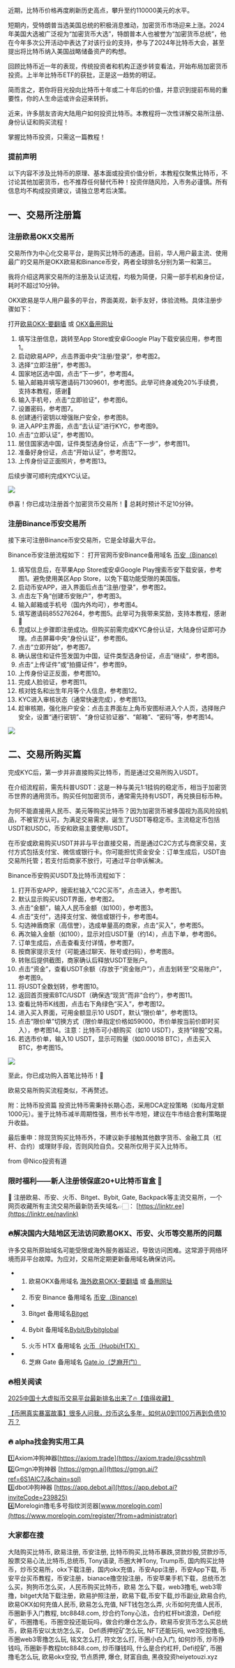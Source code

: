 近期，比特币价格再度刷新历史高点，攀升至约110000美元的水平。

短期内，受特朗普当选美国总统的积极消息推动，加密货币市场迎来上涨。2024年美国大选被广泛视为“加密货币大选”，特朗普本人也被誉为“加密货币总统”，他在今年多次公开活动中表达了对该行业的支持，参与了2024年比特币大会，甚至提出将比特币纳入美国战略储备资产的构想。

回顾比特币近一年的表现，传统投资者和机构正逐步转变看法，开始布局加密货币投资。上半年比特币ETF的获批，正是这一趋势的明证。

简而言之，若你将目光投向比特币十年或二十年后的价值，并意识到提前布局的重要性，你的人生命运或许会迎来转折。

近来，许多朋友咨询大陆用户如何投资比特币。本教程将一次性详解交易所注册、身份认证和购买流程！

掌握比特币投资，只需这一篇教程！

### 提前声明
以下内容不涉及比特币的原理、基本面或投资价值分析，本教程仅聚焦比特币，不讨论其他加密货币，也不推荐任何替代币种！投资伴随风险，入市务必谨慎。所有信息均不构成投资建议，请独立思考后决策。

## 一、交易所注册篇
### 注册欧易OKX交易所
交易所作为中心化交易平台，是购买比特币的通道。目前，华人用户最主流、使用最广的交易所是OKX欧易和Binance币安，两者全球排名分别为第一和第三。

我将介绍这两家交易所的注册及认证流程，均极为简便，只需一部手机和身份证，耗时不超过10分钟。

OKX欧易是华人用户最多的平台，界面美观，新手友好，体验流畅。具体注册步骤如下：

打开[欧易OKX-要翻墙](https://www.okx.com/join/74873351) 或 [OKX备用网址](https://www.chouyi.kim/zh-hans/join/74873351) 

1. 填写注册信息，跳转至App Store或安卓Google Play下载安装应用，参考图1。
2. 启动欧易APP，点击界面中央“注册/登录”，参考图2。
3. 选择“立即注册”，参考图3。
4. 国家地区选中国，点击“下一步”，参考图4。
5. 输入邮箱并填写邀请码71309601，参考图5。此举可终身减免20%手续费，支持本教程，感谢🙏
6. 输入手机号，点击“立即验证”，参考图6。
7. 设置密码，参考图7。
8. 创建通行密钥以增强账户安全，参考图8。
9. 进入APP主界面，点击“去认证”进行KYC，参考图9。
10. 点击“立即认证”，参考图10。
11. 居住国家选中国，证件类型选身份证，点击“下一步”，参考图11。
12. 准备好身份证，点击“开始认证”，参考图12。
13. 上传身份证正面照片，参考图13。

后续步骤可顺利完成KYC认证。

[![](https://307e939.webp.li/20250707183502032.png)](https://btc8848.com/top-10-exchanges)

恭喜！你已成功注册首个加密货币交易所！🎉 总耗时预计不足10分钟。

### 注册Binance币安交易所
接下来可注册Binance币安交易所，它是全球最大平台。

Binance币安注册流程如下：
打开官网币安Binance备用域名 [币安（Binance)](https://accounts.binance.com/zh-CN/register?ref=36457687)
1. 填写信息后，在苹果App Store或安卓Google Play搜索币安下载安装，参考图1。避免使用美区App Store，以免下载功能受限的美国版。
2. 启动币安APP，进入界面后点击“注册/登录”，参考图2。
3. 点击左下角“创建币安账户”，参考图3。
4. 输入邮箱或手机号（国内外均可），参考图4。
5. 填写邀请码855276264，参考图5。此举可为我带来奖励，支持本教程，感谢🙏
6. 完成以上步骤即注册成功。但购买前需完成KYC身份认证，大陆身份证即可办理。点击屏幕中央“身份认证”，参考图6。
7. 点击“立即开始”，参考图7。
8. 确认居住和证件签发国为中国，证件类型选身份证，点击“继续”，参考图8。
9. 点击“上传证件”或“拍摄证件”，参考图9。
10. 上传身份证正反面，参考图10。
11. 完成人脸验证，参考图11。
12. 核对姓名和出生年月等个人信息，参考图12。
13. KYC进入审核状态（通常快速完成），参考图13。
14. 趁审核期，强化账户安全：点击主界面左上角币安图标进入个人页，选择账户安全，设置“通行密钥”、“身份证验证器”、“邮箱”、“密码”等，参考图14。

[![](https://307e939.webp.li/20250707183835889.png)](https://btc8848.com/top-10-exchanges)

## 二、交易所购买篇
完成KYC后，第一步并非直接购买比特币，而是通过交易所购入USDT。

在介绍流程前，需先科普USDT：这是一种与美元1:1挂钩的稳定币，相当于加密货币世界的通用货币。购买任何加密货币，通常需先持有USDT，再兑换目标币种。

为何不能直接用人民币、美元等购买比特币？因为加密货币被多国视为高风险投机品，不被官方认可。为满足交易需求，诞生了USDT等稳定币。主流稳定币包括USDT和USDC，币安和欧易主要使用USDT。

在币安或欧易购买USDT并非与平台直接交易，而是通过C2C方式与商家交易，支付方式包括支付宝、微信或银行卡。你可能担忧资金安全：订单生成后，USDT由交易所托管；若支付后商家不放行，可通过平台申诉解决。

Binance币安购买USDT及比特币流程如下：
1. 打开币安APP，搜索栏输入“C2C买币”，点击进入，参考图1。
2. 默认显示购买USDT界面，参考图2。
3. 点击“金额”，输入人民币金额（如100），参考图3。
4. 点击“支付”，选择支付宝、微信或银行卡，参考图4。
5. 勾选神盾商家（高信誉），选成单量高的商家，点击“买入”，参考图5。
6. 再次输入金额（如100），显示对应USDT量（约14），点击下单，参考图6。
7. 订单生成后，点击查看支付详情，参考图7。
8. 按商家提示支付（可能通过聊天、账号或扫码），参考图8。
9. 转账后提供截图，商家确认后释放USDT至账户。
10. 点击“资金”，查看USDT余额（存放于“资金账户”），点击划转至“交易账户”，参考图9。
11. 将USDT全数划转，参考图10。
12. 返回首页搜索BTC/USDT（确保选“现货”而非“合约”），参考图11。
13. 查看比特币K线图，点击右下角绿色“买入”，参考图12。
14. 进入买入界面，可用金额显示10 USDT，默认“限价单”，参考图13。
15. 点击“限价单”切换方式（限价单指定价格如59000，市价单按当前价即时买入），参考图14。注意：比特币可小额购买（如10 USDT），支持“碎股”交易。
16. 若选市价单，输入10 USDT，显示可购量（如0.00018 BTC），点击买入BTC，参考图15。

[![](https://307e939.webp.li/20250707183906212.png)](https://btc8848.com/top-10-exchanges)

至此，你已成功购入首笔比特币！🎉

欧易交易所购买流程类似，不再赘述。

附：比特币投资篇
投资比特币需秉持长期心态，采用DCA定投策略（如每月定额1000元）。鉴于比特币减半周期性强，熊市长牛市短，建议在牛市结合套利策略提升收益。

最后重申：除现货购买比特币外，不建议新手接触其他数字货币、金融工具（杠杆、合约）或理财手段，否则风险自负。交易所仅用于买入比特币。

from @Nico投资有道

### 限时福利——新人注册领保底20+U比特币盲盒 🎁
🎁 注册欧易、币安、火币、Bitget、Bybit, Gate, Backpack等主流交易所，一个网页收藏所有主流交易所最新防丢失域名👉🏻： [https://linktr.ee](https://linktr.ee/navlink)

### 🔥解决国内大陆地区无法访问欧易OKX、币安、火币等交易所的问题
许多交易所原始域名可能受限或海外服务器延迟，导致访问困难。这常源于网络环境而非平台故障。为应对，交易所定期更新备用域名确保访问。

- 1. 欧易OKX备用域名 [海外欧易OKX-要翻墙](https://www.okx.com/join/74873351) 或 [备用网址](https://www.chouyi.kim/zh-hans/join/74873351) 
- 2. 币安 Binance 备用域名 [币安（Binance)](https://accounts.binance.com/zh-CN/register?ref=36457687)
- 3. Bitget 备用域名[Bitget](https://www.bitget.com/zh-CN/referral/register?from=referral&clacCode=VRNEYUTR)
- 4. Bybit 备用域名[Bybit/Bybitglobal](https://www.bybitglobal.com/zh-MY/invite/?ref=VMKORMM)
- 5. 火币 HTX 备用域名 [火币（Huobi/HTX）](https://www.htx.com/invite/zh-cn/1f?invite_code=whf45223)
- 6. 芝麻 Gate 备用域名 [Gate.io（芝麻开门）](https://www.gate.io/zh/signup?ref_type=103&ref=A1ERAQ)

### 🔥相关阅读
[2025中国十大虚拟币交易平台最新排名出来了🔥【值得收藏】](https://btc8848.com/top-10-exchanges/)

[【币圈真实暴富故事】很多人问我，炒币这么多年，如何从0到1100万再到负债10万？](https://heiyetouzi.xyz/biquanstory001/)

### 🔥 alpha找金狗实用工具
1️⃣Axiom冲狗神器[https://axiom.trade](https://axiom.trade/@csshtml)  
2️⃣Gmgn冲狗神器 [https://gmgn.ai](https://gmgn.ai/?ref=6S1AIC7J&chain=sol)  
3️⃣dbot冲狗神器 [https://app.debot.ai](https://app.debot.ai?inviteCode=239825)  
4️⃣Morelogin撸毛多号指纹浏览器[www.morelogin.com](https://www.morelogin.com/register/?from=administrator)  

### 大家都在搜
大陆购买比特币, 欧易注册, 币安注册, 比特币购买,比特币暴跌,贷款炒股,贷款炒币,股票交易心法,比特币,总统币, Tony语录, 币圈大神Tony, Trump币, 国内购买比特币，炒币交易所，okx下载注册，国内okx充值，币安App注册，币安App下载, 币安平台买币教程，币安注册，bianace撸空投注册，币安苹果手机下载，总统币怎么买，狗狗币怎么买，人民币购买比特币，欧易 怎么下载，web3撸毛, web3零撸，bitget大陆下载注册，欧易护照注册，欧易下载,币安下载,炒币副业,欧易合约, 欧易OKX如何充值人民币, 欧易怎么充值, NFT钱包怎么弄, 火币如何充值人民币, 币圈新手入门教程, btc8848.com, 炒合约Tony心法，合约杠杆bit浪浪，Defi挖矿，币圈撸毛，币圈空投还能玩吗，做合约爆仓怎么办，欧易币安货币怎么买总统币，欧易币安以太坊怎么买， Defi质押挖矿怎么玩, NFT还能玩吗, we3空投撸毛, 币圈web3零撸怎么玩, 铭文怎么打, 符文怎么打, 币圈小白入门, 如何炒币, 炒币挣钱吗, 币圈新手教程btc8848.com, 炒币赚钱吗, 什么是合约杠杆, Defi挖矿, 币圈撸毛怎么玩, 欧易okx空投, 节点质押, 爆仓, 财富自由, 黑夜投资heiyetouzi.xyz
